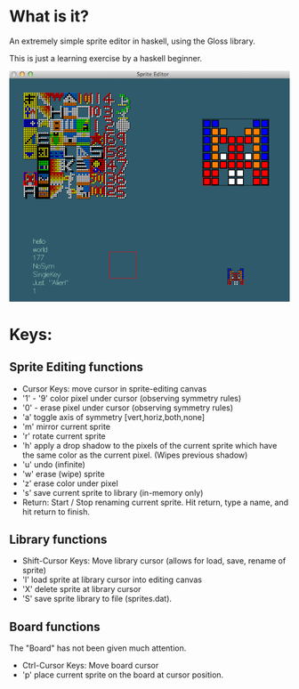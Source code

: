 What is it?
===========
An extremely simple sprite editor in haskell, using the Gloss library.

This is just a learning exercise by a haskell beginner.

![screenshot](https://github.com/nbogie/sprite-editor-haskell/raw/master/docs/sprite-editor-screenshot-1.png)

Keys:
=====

Sprite Editing functions
------------------------

 * Cursor Keys: move cursor in sprite-editing canvas
 * '1' - '9' color pixel under cursor (observing symmetry rules)
 * '0' - erase pixel under cursor (observing symmetry rules)
 * 'a' toggle axis of symmetry [vert,horiz,both,none]
 * 'm' mirror current sprite
 * 'r' rotate current sprite
 * 'h' apply a drop shadow to the pixels of the current sprite which have the same color as the current pixel. (Wipes previous shadow)
 * 'u' undo (infinite)
 * 'w' erase (wipe) sprite
 * 'z' erase color under pixel
 * 's' save current sprite to library (in-memory only)
 * Return: Start / Stop renaming current sprite. Hit return, type a name, and hit return to finish.

Library functions
------------------------

 * Shift-Cursor Keys: Move library cursor (allows for load, save, rename of sprite)
 * 'l' load sprite at library cursor into editing canvas
 * 'X' delete sprite at library cursor
 * 'S' save sprite library to file (sprites.dat).

Board functions
------------------------

The "Board" has not been given much attention.
 * Ctrl-Cursor Keys: Move board cursor
 * 'p' place current sprite on the board at cursor position.

